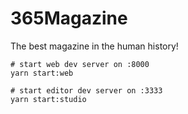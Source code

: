 # 365Magazine
The best magazine in the human history!


```
# start web dev server on :8000
yarn start:web
```

```
# start editor dev server on :3333
yarn start:studio
```
